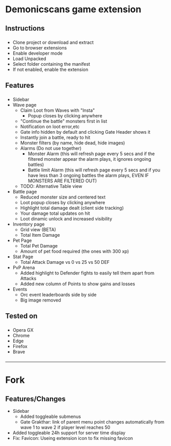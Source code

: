 <h1 align="left">Demonicscans game extension</h1>

###

<h2 align="left">Instructions</h2>

###

- Clone project or download and extract
- Go to browser extensions
- Enable developer mode
- Load Unpacked
- Select folder containing the manifest
- If not enabled, enable the extension

###

<h2 align="left">Features</h2>

###

- Sidebar
- Wave page
  - Claim Loot from Waves with "Insta"
    - Popup closes by clicking anywhere
  - "Continue the battle" monsters first in list
  - Notification on loot error,etc
  - Gate info hidden by default and clicking Gate Header shows it
  - Instantly join a battle, ready to hit
  - Monster filters (by name, hide dead, hide images)
  - Alarms (Do not use together)
    - Monster Alarm (this will refresh page every 5 secs and if the filtered monster appear the alarm plays, it ignores ongoing battles)
    - Battle limit Alarm (this will refresh page every 5 secs and if you have less than 3 ongoing battles the alarm plays, EVEN IF MONSTERS ARE FILTERED OUT)
  - TODO: Alternative Table view
- Battle page
  - Reduced monster size and centered text
  - Loot popup closes by clicking anywhere
  - Highlight total damage dealt (client side tracking)
  - Your damage total updates on hit
  - Loot dinamic unlock and increased visibility
- Inventory page
  - Grid view (BETA)
  - Total Item Damage
- Pet Page
  - Total Pet Damage
  - Amount of pet food required (the ones with 300 xp)
- Stat Page
  - Total Attack Damage vs 0 vs 25 vs 50 DEF
- PvP Arena
  - Added highlight to Defender fights to easily tell them apart from Attacks
  - Added new column of Points to show gains and losses
- Events
  - Orc event leaderboards side by side
  - Big image removed

###

<h2 align="left">Tested on</h2>

###

- Opera GX
- Chrome
- Edge
- Firefox
- Brave

###

-----------------
# Fork
## Features/Changes

* Sidebar
    * Added toggleable submenus
    * Gate Grakthar: link of parent menu point changes automatically from wave 1 to wave 2 if player level reaches 50
* Added toggleable 24h support for server time display
* Fix: Favicon: Useing extension icon to fix missing favicon
